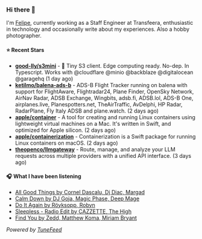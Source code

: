 ### Hi there 👋

I'm [Felipe](https://felipevm.com), currently working as a Staff Engineer at Transfeera, enthusiastic in technology and occasionally write about my experiences. Also a hobby photographer.

#### ⭐ Recent Stars
- **[good-lly/s3mini](https://github.com/good-lly/s3mini)** - 👶 Tiny S3 client. Edge computing ready. No-dep. In Typescript. Works with @cloudflare @minio @backblaze @digitalocean @garagehq (1 day ago)
- **[ketilmo/balena-ads-b](https://github.com/ketilmo/balena-ads-b)** - ADS-B Flight Tracker running on balena with support for FlightAware, Flightradar24, Plane Finder, OpenSky Network, AirNav Radar, ADSB Exchange, Wingbits, adsb.fi, ADSB.lol, ADS-B One, airplanes.live, Planespotters.net, TheAirTraffic, AvDelphi, HP Radar, RadarPlane, Fly Italy ADSB and plane.watch. (2 days ago)
- **[apple/container](https://github.com/apple/container)** - A tool for creating and running Linux containers using lightweight virtual machines on a Mac. It&#39;s written in Swift, and optimized for Apple silicon.  (2 days ago)
- **[apple/containerization](https://github.com/apple/containerization)** - Containerization is a Swift package for running Linux containers on macOS. (2 days ago)
- **[theopenco/llmgateway](https://github.com/theopenco/llmgateway)** - Route, manage, and analyze your LLM requests across multiple providers with a unified API interface. (3 days ago)

#### 🎧 What I have been listening
- [All Good Things by Cornel Dascalu, Dj Diac, Margad](https://open.spotify.com/track/3a7sdvMzjQwUjC12Aampe0)
- [Calm Down by DJ Goja, Magic Phase, Deep Mage](https://open.spotify.com/track/28Y0lMcpwX7eZyMVfhbaUm)
- [Do It Again by Röyksopp, Robyn](https://open.spotify.com/track/5Vc0rH2fEXElLnzIIxLwlp)
- [Sleepless - Radio Edit by CAZZETTE, The High](https://open.spotify.com/track/6AEMLsvCm4OYpN83ryOBMU)
- [Find You by Zedd, Matthew Koma, Miriam Bryant](https://open.spotify.com/track/7mazffu6nlIv0rtRyPDMTD)

_Powered by [TuneFeed](https://tunefeed.app?ref=github.com)_
